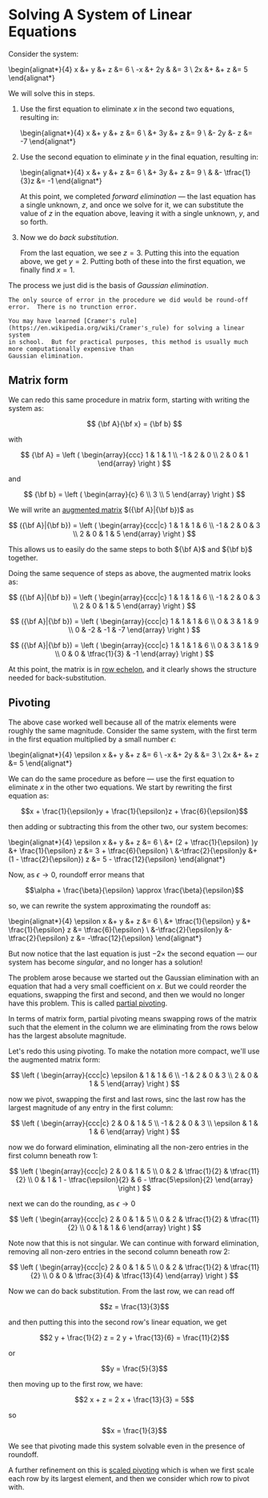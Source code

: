 Solving A System of Linear Equations
====================================

Consider the system:

\begin{alignat*}{4}
 x &+ y    &+ z  &= 6 \\
-x &+ 2y   &     &= 3 \\
2x &+      &+ z  &= 5
\end{alignat*}

We will solve this in steps.

1. Use the first equation to eliminate $x$ in the second two equations, resulting in:

   \begin{alignat*}{4}
    x &+ y    &+ z  &= 6 \\
      &+ 3y   &+ z  &= 9 \\
      &- 2y   &- z  &= -7
   \end{alignat*}

2. Use the second equation to eliminate $y$ in the final equation, resulting in:

   \begin{alignat*}{4}
    x &+ y    &+ z  &= 6 \\
      &+ 3y   &+ z  &= 9 \\
      &       &- \tfrac{1}{3}z  &= -1
   \end{alignat*}

   At this point, we completed _forward elimination_ &mdash; the last
   equation has a single unknown, $z$, and once we solve for it, we can
   substitute the value of $z$ in the equation above, leaving it with a
   single unknown, $y$, and so forth.

3. Now we do _back substitution_.

   From the last equation, we see $z = 3$. Putting this into the
   equation above, we get $y = 2$.  Putting both of these into the
   first equation, we finally find $x = 1$.

The process we just did is the basis of _Gaussian elimination_.

```{note}
The only source of error in the procedure we did would be round-off error.  There is no trunction error.
```

```{note}
You may have learned [Cramer's rule](https://en.wikipedia.org/wiki/Cramer's_rule) for solving a linear system
in school.  But for practical purposes, this method is usually much more computationally expensive than
Gaussian elimination.
```


Matrix form
-----------

We can redo this same procedure in matrix form, starting with writing the system as:

$$
{\bf A}{\bf x} = {\bf b}
$$

with

$$
{\bf A} = \left ( \begin{array}{ccc}
                     1  &  1  &  1 \\
                    -1  &  2  &  0 \\
                     2  &  0  &  1 \end{array} \right )
$$

and

$$
{\bf b} = \left ( \begin{array}{c} 6 \\ 3 \\ 5 \end{array} \right )
$$

We will write an [augmented matrix](https://en.wikipedia.org/wiki/Augmented_matrix) $({\bf A}|{\bf b})$ as

$$
({\bf A}|{\bf b}) = \left ( \begin{array}{ccc|c}
                     1  &  1  &  1 & 6 \\
                    -1  &  2  &  0 & 3 \\
                     2  &  0  &  1 & 5 \end{array} \right )
$$

This allows us to easily do the same steps to both ${\bf A}$ and ${\bf b}$ together.

Doing the same sequence of steps as above, the augmented matrix looks as:


$$
({\bf A}|{\bf b}) = \left ( \begin{array}{ccc|c}
                     1  &  1  &  1 & 6 \\
                    -1  &  2  &  0 & 3 \\
                     2  &  0  &  1 & 5 \end{array} \right )
$$

$$
({\bf A}|{\bf b}) = \left ( \begin{array}{ccc|c}
                     1  &  1  &  1 & 6 \\
                     0  &  3  &  1 & 9 \\
                     0  & -2  & -1 & -7 \end{array} \right )
$$

$$
({\bf A}|{\bf b}) = \left ( \begin{array}{ccc|c}
                     1  &  1  &  1 & 6 \\
                     0  &  3  &  1 & 9 \\
                     0  &  0  &  \tfrac{1}{3} & -1 \end{array} \right )
$$

At this point, the matrix is in [row echelon](https://en.wikipedia.org/wiki/Row_echelon_form), and it
clearly shows the structure needed for back-substitution.


Pivoting
--------

The above case worked well because all of the matrix elements were
roughly the same magnitude.  Consider the same system, with the first
term in the first equation multiplied by a small number $\epsilon$:

\begin{alignat*}{4}
 \epsilon x &+ y    &+ z  &= 6 \\
-x &+ 2y   &     &= 3 \\
2x &+      &+ z  &= 5
\end{alignat*}

We can do the same procedure as before &mdash; use the first equation to
eliminate $x$ in the other two equations.  We start by rewriting the first
equation as:

$$x + \frac{1}{\epsilon}y + \frac{1}{\epsilon}z + \frac{6}{\epsilon}$$

then adding or subtracting this from the other two, our system becomes:

\begin{alignat*}{4}
 \epsilon x &+ y                             &+ z                            &= 6 \\
            &+ (2 + \tfrac{1}{\epsilon} )y   &+  \frac{1}{\epsilon} z        &= 3 + \tfrac{6}{\epsilon} \\
            &-\tfrac{2}{\epsilon}y           &+ (1 - \tfrac{2}{\epsilon}) z  &= 5 - \tfrac{12}{\epsilon}
\end{alignat*}

Now, as $\epsilon \rightarrow 0$, roundoff error means that

$$\alpha + \frac{\beta}{\epsilon} \approx \frac{\beta}{\epsilon}$$

so, we can rewrite the system approximating the roundoff as:

\begin{alignat*}{4}
 \epsilon x &+ y                             &+ z                            &= 6 \\
            &+ \tfrac{1}{\epsilon} y   &+  \frac{1}{\epsilon} z        &= \tfrac{6}{\epsilon} \\
            &-\tfrac{2}{\epsilon}y           &- \tfrac{2}{\epsilon} z  &= -\tfrac{12}{\epsilon}
\end{alignat*}

But now notice that the last equation is just $-2\times$ the second
equation &mdash; our system has become _singular_, and no longer has
a solution!

The problem arose because we started out the Gaussian elimination with
an equation that had a very small coefficient on $x$.  But we could
reorder the equations, swapping the first and second, and then we
would no longer have this problem.  This is called [partial
pivoting](https://en.wikipedia.org/wiki/Pivot_element#Partial_and_complete_pivoting).

In terms of matrix form, partial pivoting means swapping rows of the
matrix such that the element in the column we are eliminating from the
rows below has the largest absolute magnitude.

Let's redo this using pivoting.  To make the notation more compact, we'll use the
augmented matrix form:

$$
\left ( \begin{array}{ccc|c}
       \epsilon  &  1  &  1 & 6 \\
       -1  &  2  &  0 & 3 \\
       2  &  0  &  1 & 5 \end{array} \right )
$$

now we pivot, swapping the first and last rows, sinc the last row has the 
largest magnitude of any entry in the first column:

$$
\left ( \begin{array}{ccc|c}
       2  &  0  &  1 & 5 \\
       -1  &  2  &  0 & 3 \\
       \epsilon  &  1  &  1 & 6 \end{array} \right )
$$

now we do forward elimination, eliminating all the non-zero entries in the first
column beneath row 1:

$$
\left ( \begin{array}{ccc|c}
       2  &  0  &  1 & 5 \\
       0  &  2  &  \tfrac{1}{2} & \tfrac{11}{2} \\
       0  &  1  &  1 - \tfrac{\epsilon}{2} & 6 - \tfrac{5\epsilon}{2} \end{array} \right )
$$

next we can do the rounding, as $\epsilon \rightarrow 0$

$$
\left ( \begin{array}{ccc|c}
       2  &  0  &  1 & 5 \\
       0  &  2  &  \tfrac{1}{2} & \tfrac{11}{2} \\
       0  &  1  &  1 & 6 \end{array} \right )
$$

Note now that this is not singular.  We can continue with forward elimination, removing
all non-zero entries in the second column beneath row 2:

$$
\left ( \begin{array}{ccc|c}
       2  &  0  &  1 & 5 \\
       0  &  2  &  \tfrac{1}{2} & \tfrac{11}{2} \\
       0  &  0  &  \tfrac{3}{4} & \tfrac{13}{4} \end{array} \right )
$$

Now we can do back substitution.  From the last row, we can read off 

$$z = \frac{13}{3}$$

and then putting this into the second row's linear equation, we get

$$2 y + \frac{1}{2} z = 2 y + \frac{13}{6} = \frac{11}{2}$$

or 

$$y = \frac{5}{3}$$

then moving up to the first row, we have:

$$2 x + z = 2 x + \frac{13}{3} = 5$$

so

$$x = \frac{1}{3}$$

We see that pivoting made this system solvable even in the presence of roundoff.


A further refinement on this is [scaled
pivoting](https://en.wikipedia.org/wiki/Pivot_element#Scaled_pivoting)
which is when we first scale each row by its largest element, and then
we consider which row to pivot with.

